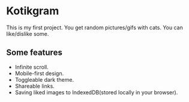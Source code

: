 # Kotikgram

This is my first project. You get random pictures/gifs with cats. You can like/dislike some.

## Some features

 - Infinite scroll.
 - Mobile-first design.
 - Toggleable dark theme.
 - Shareable links.
 - Saving liked images to IndexedDB(stored locally in your browser).

